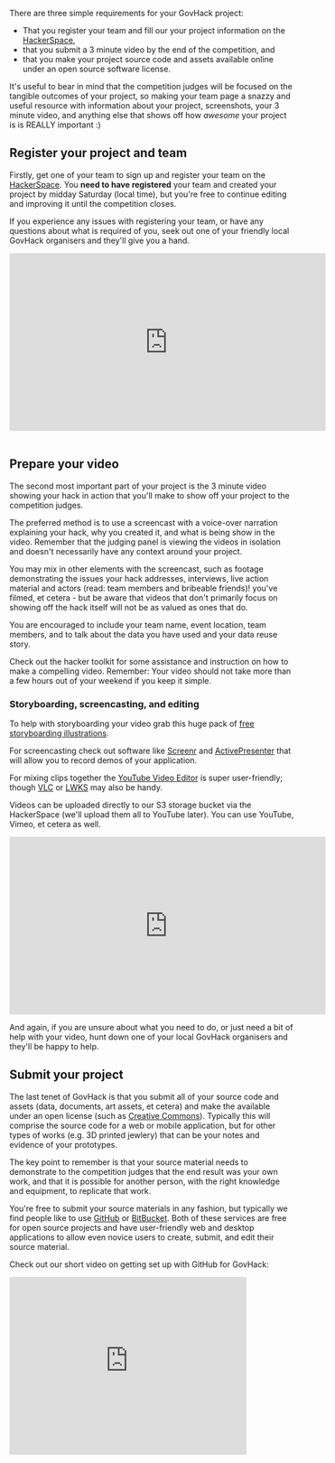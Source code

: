 There are three simple requirements for your GovHack project:

* That you register your team and fill our your project information on the [HackerSpace](http://hackerspace.govhack.org/),
* that you submit a 3 minute video by the end of the competition, and
* that you make your project source code and assets available online under an open source software license.

It's useful to bear in mind that the competition judges will be focused on the tangible outcomes of your project, so making your team page a snazzy and useful resource with information about your project, screenshots, your 3 minute video, and anything else that shows off how *awesome* your project is is REALLY important :)


## Register your project and team

Firstly, get one of your team to sign up and register your team on the [HackerSpace](http://hackerspace.govhack.org). You **need to have registered** your team and created your project by midday Saturday (local time), but you're free to continue editing and improving it until the competition closes.

If you experience any issues with registering your team, or have any questions about what is required of you, seek out one of your friendly local GovHack organisers and they'll give you a hand.

<iframe width="560" height="315" src="https://www.youtube.com/embed/SnBsC06EF44" frameborder="0" allowfullscreen></iframe>
<br><br>

## Prepare your video

The second most important part of your project is the 3 minute video showing your hack in action that you'll make to show off your project to the competition judges.

The preferred method is to use a screencast with a voice-over narration explaining your hack, why you created it, and what is being show in the video. Remember that the judging panel is viewing the videos in isolation and doesn't necessarily have any context around your project.

You may mix in other elements with the screencast, such as footage demonstrating the issues your hack addresses, interviews, live action material and actors (read: team members and bribeable friends)! you've filmed, et cetera - but be aware that videos that don't primarily focus on showing off the hack itself will not be as valued as ones that do.

You are encouraged to include your team name, event location, team members, and to talk about the data you have used and your data reuse story.

Check out the hacker toolkit for some assistance and instruction on how to make a compelling video. Remember: Your video should not take more than a few hours out of your weekend if you keep it simple.

### Storyboarding, screencasting, and editing

To help with storyboarding your video grab this huge pack of [free storyboarding illustrations](https://dribbble.com/shots/1083617-430-FREE-storyboard-illustrations).

For screencasting check out software like [Screenr](http://www.screenr.com/) and [ActivePresenter](http://atomisystems.com/activepresenter/free-edition/) that will allow you to record demos of your application.

For mixing clips together the [YouTube Video Editor](https://www.youtube.com/editor) is super user-friendly; though [VLC](http://www.videolan.org/vlmc) or [LWKS](http://www.lwks.com/) may also be handy.

Videos can be uploaded directly to our S3 storage bucket via the HackerSpace (we'll upload them all to YouTube later). You can use YouTube, Vimeo, et cetera as well.

<iframe width="560" height="315" src="https://www.youtube.com/embed/K-GiOtHN4FY" frameborder="0" allowfullscreen></iframe>

And again, if you are unsure about what you need to do, or just need a bit of help with your video, hunt down one of your local GovHack organisers and they'll be happy to help.


## Submit your project

The last tenet of GovHack is that you submit all of your source code and assets (data, documents, art assets, et cetera) and make the available under an open license (such as [Creative Commons](http://creativecommons.org.au/)). Typically this will comprise the source code for a web or mobile application, but for other types of works (e.g. 3D printed jewlery) that can be your notes and evidence of your prototypes.

The key point to remember is that your source material needs to demonstrate to the competition judges that the end result was your own work, and that it is possible for another person, with the right knowledge and equipment, to replicate that work.

You're free to submit your source materials in any fashion, but typically we find people like to use [GitHub](https://github.com/) or [BitBucket](https://bitbucket.org/). Both of these services are free for open source projects and have user-friendly web and desktop applications to allow even novice users to create, submit, and edit their source material.

Check out our short video on getting set up with GitHub for GovHack:

<iframe width="420" height="315" src="https://www.youtube.com/embed/gQsC-msLW2E" frameborder="0" allowfullscreen></iframe>
<br><br>
